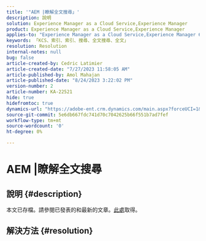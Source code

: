 ```yaml
---
title: '"AEM |瞭解全文搜尋」'
description: 說明
solution: Experience Manager as a Cloud Service,Experience Manager
product: Experience Manager as a Cloud Service,Experience Manager
applies-to: "Experience Manager as a Cloud Service,Experience Manager 6.5"
keywords: 「KCS、索引、索引、搜尋、全文搜尋、全文」
resolution: Resolution
internal-notes: null
bug: false
article-created-by: Cedric Latimier
article-created-date: "7/27/2023 11:58:05 AM"
article-published-by: Amol Mahajan
article-published-date: "8/24/2023 3:22:02 PM"
version-number: 2
article-number: KA-22521
hide: true
hidefromtoc: true
dynamics-url: "https://adobe-ent.crm.dynamics.com/main.aspx?forceUCI=1&pagetype=entityrecord&etn=knowledgearticle&id=0bffe5d6-742c-ee11-bdf4-6045bd006239"
source-git-commit: 5e6db667fdc741d70c7042625b66f551b7ad7fef
workflow-type: tm+mt
source-wordcount: '0'
ht-degree: 0%

---
```


# AEM |瞭解全文搜尋

## 說明 {#description}

本文已存檔。請參閱已發表的和最新的文章。[此處](https://experienceleague.adobe.com/search.html#sort=relevancy)取得。

## 解決方法 {#resolution}

